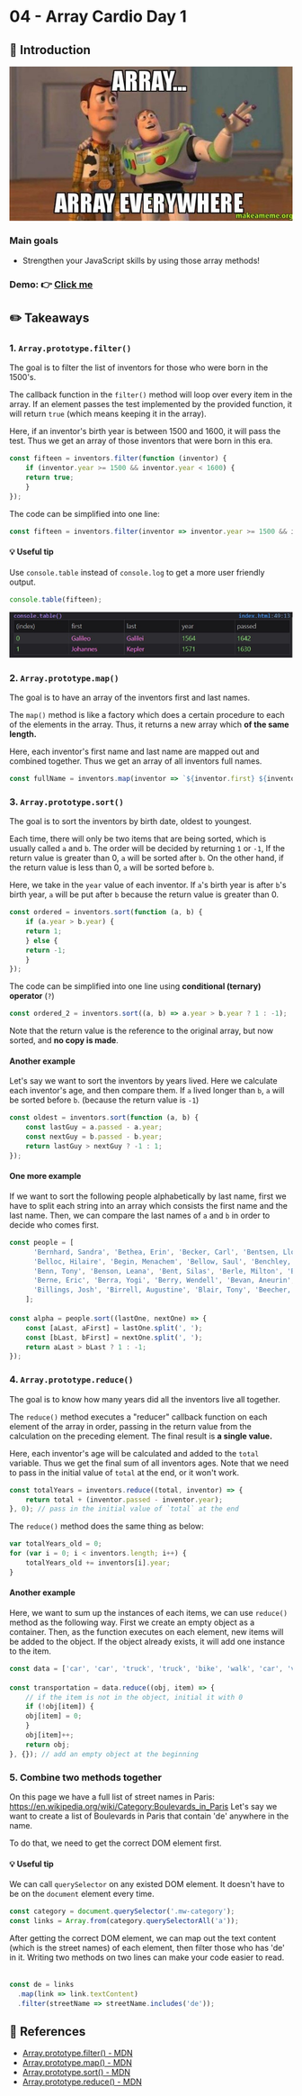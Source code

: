 # 04 - Array Cardio Day 1
## :eyes: Introduction
![](array_everywhere.jpg)
### Main goals

- Strengthen your JavaScript skills by using those array methods!

### Demo: 👉 [Click me](https://kellychi22.github.io/JavaScript30/04-Array-Cardio-Day-1/)

## :pencil2: Takeaways

### 1. `Array.prototype.filter()`
The goal is to filter the list of inventors for those who were born in the 1500's. 

The callback function in the `filter()` method will loop over every item in the array. If an element passes the test implemented by the provided function, it will return `true` (which means keeping it in the array).

Here, if an inventor's birth year is between 1500 and 1600, it will pass the test. Thus we get an array of those inventors that were born in this era.
```javascript
const fifteen = inventors.filter(function (inventor) {
    if (inventor.year >= 1500 && inventor.year < 1600) {
    return true;
    }
});
```
The code can be simplified into one line:
```javascript
const fifteen = inventors.filter(inventor => inventor.year >= 1500 && inventor.year < 1600);
```
#### :bulb: Useful tip
Use `console.table` instead of `console.log` to get a more user friendly output.
```javascript
console.table(fifteen);
```
![](console_table.jpg)

### 2. `Array.prototype.map()`
The goal is to have an array of the inventors first and last names.

The `map()` method is like a factory which does a certain procedure to each of the elements in the array. Thus, it returns a new array which **of the same length.**

Here, each inventor's first name and last name are mapped out and combined together. Thus we get an array of all inventors full names.
```javascript
const fullName = inventors.map(inventor => `${inventor.first} ${inventor.last}`);
```

### 3. `Array.prototype.sort()`
The goal is to sort the inventors by birth date, oldest to youngest.

Each time, there will only be two items that are being sorted, which is usually called `a` and `b`. The order will be decided by returning `1` or `-1`, If the return value is greater than 0, `a` will be sorted after `b`. On the other hand, if the return value is less than 0, `a` will be sorted before `b`.

Here, we take in the `year` value of each inventor. If `a`'s birth year is after `b`'s birth year, `a` will be put after `b` because the return value is greater than 0.
```javascript
const ordered = inventors.sort(function (a, b) {
    if (a.year > b.year) {
    return 1;
    } else {
    return -1;
    }
});
```
The code can be simplified into one line using **conditional (ternary) operator** (`?`)
```javascript
const ordered_2 = inventors.sort((a, b) => a.year > b.year ? 1 : -1);
```
Note that the return value is the reference to the original array, but now sorted, and **no copy is made**.

#### Another example
Let's say we want to sort the inventors by years lived. Here we calculate each inventor's age, and then compare them. If `a` lived longer than `b`, `a` will be sorted before `b`. (because the return value is `-1`)
```javascript
const oldest = inventors.sort(function (a, b) {
    const lastGuy = a.passed - a.year;
    const nextGuy = b.passed - b.year;
    return lastGuy > nextGuy ? -1 : 1;
});
```
#### One more example

If we want to sort the following people alphabetically by last name, first we have to split each string into an array which consists the first name and the last name. Then, we can compare the last names of `a` and `b` in order to decide who comes first.
```javascript
const people = [
      'Bernhard, Sandra', 'Bethea, Erin', 'Becker, Carl', 'Bentsen, Lloyd', 'Beckett, Samuel', 'Blake, William', 'Berger, Ric', 'Beddoes, Mick', 'Beethoven, Ludwig',
      'Belloc, Hilaire', 'Begin, Menachem', 'Bellow, Saul', 'Benchley, Robert', 'Blair, Robert', 'Benenson, Peter', 'Benjamin, Walter', 'Berlin, Irving',
      'Benn, Tony', 'Benson, Leana', 'Bent, Silas', 'Berle, Milton', 'Berry, Halle', 'Biko, Steve', 'Beck, Glenn', 'Bergman, Ingmar', 'Black, Elk', 'Berio, Luciano',
      'Berne, Eric', 'Berra, Yogi', 'Berry, Wendell', 'Bevan, Aneurin', 'Ben-Gurion, David', 'Bevel, Ken', 'Biden, Joseph', 'Bennington, Chester', 'Bierce, Ambrose',
      'Billings, Josh', 'Birrell, Augustine', 'Blair, Tony', 'Beecher, Henry', 'Biondo, Frank'
    ];

const alpha = people.sort((lastOne, nextOne) => {
    const [aLast, aFirst] = lastOne.split(', ');
    const [bLast, bFirst] = nextOne.split(', ');
    return aLast > bLast ? 1 : -1;
});
```

### 4. `Array.prototype.reduce()`
The goal is to know how many years did all the inventors live all together. 

The `reduce()` method executes a "reducer" callback function on each element of the array in order, passing in the return value from the calculation on the preceding element. The final result is **a single value.**

Here, each inventor's age will be calculated and added to the `total` variable. Thus we get the final sum of all inventors ages. Note that we need to pass in the initial value of `total` at the end, or it won't work.
```javascript
const totalYears = inventors.reduce((total, inventor) => {
    return total + (inventor.passed - inventor.year);
}, 0); // pass in the initial value of `total` at the end
```
The `reduce()` method does the same thing as below:
```javascript
var totalYears_old = 0;
for (var i = 0; i < inventors.length; i++) {
    totalYears_old += inventors[i].year;
}
```
#### Another example
Here, we want to sum up the instances of each items, we can use `reduce()` method as the following way. First we create an empty object as a container. Then, as the function executes on each element, new items will be added to the object. If the object already exists, it will add one instance to the item.
```javascript
const data = ['car', 'car', 'truck', 'truck', 'bike', 'walk', 'car', 'van', 'bike', 'walk', 'car', 'van', 'car', 'truck'];

const transportation = data.reduce((obj, item) => {
    // if the item is not in the object, initial it with 0 
    if (!obj[item]) {
    obj[item] = 0;
    }
    obj[item]++;
    return obj;
}, {}); // add an empty object at the beginning
```

### 5. Combine two methods together
On this page we have a full list of street names in Paris: https://en.wikipedia.org/wiki/Category:Boulevards_in_Paris
Let's say we want to create a list of Boulevards in Paris that contain 'de' anywhere in the name.

To do that, we need to get the correct DOM element first. 

#### :bulb: Useful tip
We can call `querySelector` on any existed DOM element. It doesn't have to be on the `document` element every time.

```javascript
const category = document.querySelector('.mw-category');
const links = Array.from(category.querySelectorAll('a'));
```

After getting the correct DOM element, we can map out the text content (which is the street names) of each element, then filter those who has 'de' in it. Writing two methods on two lines can make your code easier to read. 
```javascript

const de = links
  .map(link => link.textContent)
  .filter(streetName => streetName.includes('de'));
```

## :book: References

* [Array.prototype.filter() - MDN](https://developer.mozilla.org/en-US/docs/Web/JavaScript/Reference/Global_Objects/Array/filter)
*  [Array.prototype.map() - MDN](https://developer.mozilla.org/en-US/docs/Web/JavaScript/Reference/Global_Objects/Array/map)
*  [Array.prototype.sort() - MDN](https://developer.mozilla.org/en-US/docs/Web/JavaScript/Reference/Global_Objects/Array/sort)
*  [Array.prototype.reduce() - MDN](https://developer.mozilla.org/en-US/docs/Web/JavaScript/Reference/Global_Objects/Array/reduce)